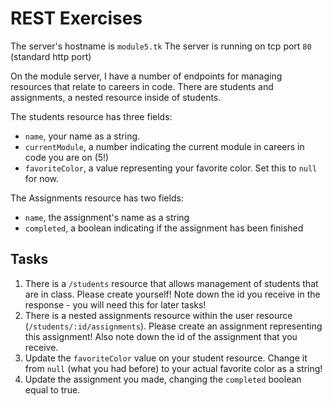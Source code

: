 # REST Exercises

The server's hostname is `module5.tk`
The server is running on tcp port `80` (standard http port)

On the module server, I have a number of endpoints for managing resources that relate to careers in
code. There are students and assignments, a nested resource inside of students.

The students resource has three fields:
  - `name`, your name as a string.
  - `currentModule`, a number indicating the current module in careers in code you are on (5!)
  - `favoriteColor`, a value representing your favorite color. Set this to `null` for now.

The Assignments resource has two fields:
  - `name`, the assignment's name as a string
  - `completed`, a boolean indicating if the assignment has been finished

## Tasks
1. There is a `/students` resource that allows management of students that are in class. Please
   create yourself!
   Note down the id you receive in the response - you will need this for later tasks!
2. There is a nested assignments resource within the user resource (`/students/:id/assignments`).
   Please create an assignment representing this assignment! Also note down the id of the assignment
   that you receive.
3. Update the `favoriteColor` value on your student resource. Change it from `null` (what you had
   before) to your actual favorite color as a string!
4. Update the assignment you made, changing the `completed` boolean equal to true.
